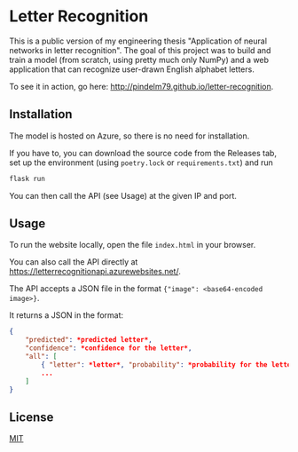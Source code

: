 # Letter Recognition

This is a public version of my engineering thesis "Application of neural networks in letter recognition". The goal of this project was to build and train a model (from scratch, using pretty much only NumPy) and a web application that can recognize user-drawn English alphabet letters.

To see it in action, go here: http://pindelm79.github.io/letter-recognition.

## Installation

The model is hosted on Azure, so there is no need for installation.

If you have to, you can download the source code from the Releases tab, set up the environment (using ```poetry.lock``` or ```requirements.txt```) and run 
```bash 
flask run
```
You can then call the API (see Usage) at the given IP and port.

## Usage

To run the website locally, open the file ```index.html``` in your browser.

You can also call the API directly at https://letterrecognitionapi.azurewebsites.net/.

The API accepts a JSON file in the format ```{"image": <base64-encoded image>}```.

It returns a JSON in the format:
```json
{
    "predicted": *predicted letter*, 
    "confidence": *confidence for the letter*,
    "all": [
        { "letter": *letter*, "probability": *probability for the letter* },
        ...
    ]
}
```

## License
[MIT](https://choosealicense.com/licenses/mit/)